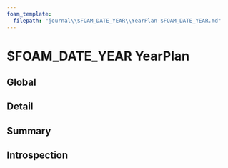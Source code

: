 ```yaml
---
foam_template:
  filepath: "journal\\$FOAM_DATE_YEAR\\YearPlan-$FOAM_DATE_YEAR.md"
---
```

# $FOAM_DATE_YEAR YearPlan

## Global

## Detail

## Summary

## Introspection
